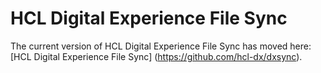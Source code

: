 # HCL Digital Experience File Sync

The current version of HCL Digital Experience File Sync has moved here: [HCL Digital Experience File Sync] (https://github.com/hcl-dx/dxsync).
